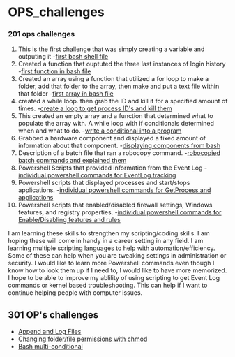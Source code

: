 # OPS_challenges

### 201 ops challenges 
1. This is the first challenge that was simply creating a variable and outputing it
-[first bash shell file](helloworld.sh)
2. Created a function that ouptuted the three last instances of login history
-[first function in bash file](OPs201_function1.sh)
3. Created an array using a function that utilized a for loop to make a folder, add that folder to the array, then make and put a text file within that folder
-[first array in bash file](arrays_challenge.sh)
4. created a while loop. then grab the ID and kill it for a specified amount of times. 
-[create a loop to get process ID's and kill them](loops_week5.sh)
5. This created an empty array and a function that determined what to populate the array with. A while loop with if conditionals determined when and what to do. 
-[write a conditional into a program](week6_conditional.sh)
6. Grabbed a hardware component and displayed a fixed amount of information about that component.
-[displaying components from bash](ops7.sh)
7. Description of a batch file that ran a robocopy command. 
-[robocopied batch commands and explained them](ops8_robocopy.md)
8. Powershell Scripts that provided information from the Event Log 
-[individual powershell commands for EventLog tracking](ops9_powershell.ps1)
9. Powershell scripts that displayed processes and start/stops applications.
-[individual powershell commands for GetProcess and applications](ops10_powershell.ps1)
10. Powershell scripts that enabled/disabled firewall settings, Windows features, and registry properties.
-[individual powershell commands for Enable/Disabling features and rules](ops11_endpoints.ps1)

I am learning these skills to strengthen my scripting/coding skills. I am hoping these will come in handy in a career setting in any field. I am learning multiple scripting languages to help with automation/efficiency. Some of these can help when you are tweaking settings in administration or security. I would like to learn more Powershell commands even though I know how to look them up if I need to, I would like to have more memorized. I hope to be able to improve my ablility of using scripting to get Event Log commands or kernel based troubleshooting. This can help if I want to continue helping people with computer issues. 

## 301 OP's challenges
- [Append and Log Files](ops-301d14:Challenge1.sh)
- [Changing folder/file permissions with chmod](ops-301d14:Challenge2.sh)
- [Bash multi-conditional](ops-301d14:Challenge3.sh)